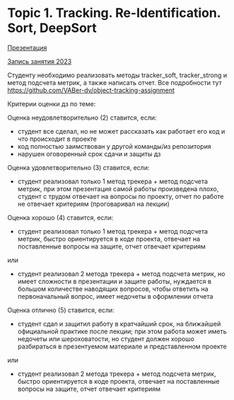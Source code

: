 # Topic 1. Tracking. Re-Identification. Sort, DeepSort

[Презентация](https://docs.google.com/presentation/d/1s3qA_AtRBjtjC_KvSs41H59E3HU_Nx4DI795szEUdOQ/edit?usp=sharing)

[Запись занятия 2023](https://disk.yandex.ru/d/JHwZXroTqgW-HA/%D0%A2%D0%B5%D1%85%D0%BD%D0%BE%D0%BB%D0%BE%D0%B3%D0%B8%D0%B8%20CV/%D0%A2%D0%B5%D1%85%D0%BD%D0%BE%D0%BB%D0%BE%D0%B3%D0%B8%D0%B8%20CV_1_19_04.mp4)

Студенту необходимо реализовать методы tracker_soft, tracker_strong и метод подсчета метрик, а также написать отчет. 
Все подробности тут https://github.com/VABer-dv/object-tracking-assignment

Критерии оценки дз по теме:

Оценка неудовлетворительно (2) ставится, если:
- студент все сделал, но не может рассказать как работает его код и что происходит в проекте
- код полностью заимствован у другой команды/из репозитория
- нарушен оговоренный срок сдачи и защиты дз

Оценка удовлетворительно (3) ставится, если:
- студент реализовал только 1 метод трекера + метод подсчета метрик, при этом презентация самой работы произведена плохо, 
студент с трудом отвечает на вопросы по проекту, отчет по работе не отвечает критериям (проговаривал на лекции)

Оценка хорошо (4) ставится, если:
- студент реализовал только 1 метод трекера + метод подсчета метрик, быстро ориентируется в коде проекта, отвечает на
поставленные вопросы на защите, отчет отвечает критериям

или

- студент реализовал 2 метода трекера + метод подсчета метрик, но имеет сложности в презентации и защите работы, 
нуждается в большом количестве наводящих вопросов, чтобы ответить на первоначальный вопрос, имеет недочеты в оформлении 
отчета

Оценка отлично (5) ставится, если:
- студент сдал и защитил работу в кратчайший срок, на ближайшей официальной практике после лекции; при этом работа может
иметь недочеты или шероховатости, но студент должен хорошо разбираться в презентуемом материале и представленном проекте

или

- студент реализовал 2 метода трекера + метод подсчета метрик, быстро ориентируется в коде проекта, отвечает на 
поставленные вопросы на защите, отчет отвечает критериям
